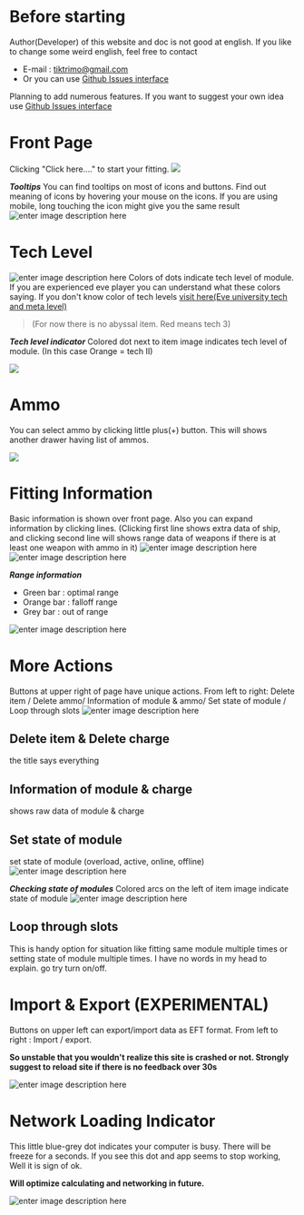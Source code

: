 # Before starting
Author(Developer) of this website and doc is not good at english. If you like to change some weird english, feel free to contact
 - E-mail : tiktrimo@gmail.com
 - Or you can use [Github Issues interface](https://github.com/tiktrimo/EVE-Fitting.js/issues)

Planning to add numerous features. If you want to suggest your own idea use  [Github Issues interface](https://github.com/tiktrimo/EVE-Fitting.js/issues)
# Front Page
Clicking "Click here...." to start your fitting. 
![](https://github.com/tiktrimo/EVE-Fitting.js/blob/master/DOCS/front.PNG?raw=true)

***Tooltips***
You can find tooltips on most of icons and buttons. Find out meaning of icons by hovering your mouse on the icons. If you are using mobile, long touching the icon might give you the same result
![enter image description here](https://github.com/tiktrimo/EVE-Fitting.js/blob/master/DOCS/tooltip.png?raw=true)

# Tech Level
![enter image description here](https://github.com/tiktrimo/EVE-Fitting.js/blob/master/DOCS/TechLevel.png?raw=true)
Colors of dots indicate tech level of module. If you are experienced eve player you can understand what these colors saying. If you don't know color of tech levels [visit here(Eve university tech and meta level)](https://wiki.eveuniversity.org/Tech_and_meta_levels) 

> (For now there is no abyssal item. Red means tech 3)

***Tech level indicator***
Colored dot next to item image indicates tech level of module.
(In this case Orange = tech II)

![](https://github.com/tiktrimo/EVE-Fitting.js/blob/master/DOCS/techBadge.png?raw=true)

# Ammo
You can select ammo by clicking little plus(+) button.
This will shows another drawer having list of ammos.

![](https://github.com/tiktrimo/EVE-Fitting.js/blob/master/DOCS/ChargeClick.png?raw=true)


# Fitting Information
Basic information is shown over front page. 
Also you can expand information by clicking  lines. 
(Clicking first line shows extra data of ship, and clicking second line will shows range data of weapons if there is at least one weapon with ammo in it)
![enter image description here](https://github.com/tiktrimo/EVE-Fitting.js/blob/master/DOCS/processMoreInfo.png?raw=true)
![enter image description here](https://github.com/tiktrimo/EVE-Fitting.js/blob/master/DOCS/MoreInfo.PNG?raw=true)

***Range information***

 - Green bar : optimal range
 - Orange bar : falloff range
 - Grey bar : out of range
 
![enter image description here](https://github.com/tiktrimo/EVE-Fitting.js/blob/master/DOCS/rangeMultiple.png?raw=true)

# More Actions
Buttons at upper right of page have unique actions.
From left to right: 
Delete item / Delete ammo/ Information of module & ammo/ Set state of module / Loop through slots
![enter image description here](https://github.com/tiktrimo/EVE-Fitting.js/blob/master/DOCS/icons.PNG?raw=true)
## Delete item & Delete charge
the title says everything
## Information of module & charge
shows raw data of module & charge
## Set state of module
set state of module (overload, active, online, offline)
![enter image description here](https://github.com/tiktrimo/EVE-Fitting.js/blob/master/DOCS/state.PNG?raw=true)

***Checking state of modules***
Colored arcs on the left of item image indicate state of module
![enter image description here](https://github.com/tiktrimo/EVE-Fitting.js/blob/master/DOCS/stateFeedbackHighlight.png?raw=true)
## Loop through slots
This is handy option for situation like fitting same module multiple times or setting state of module multiple times. I have no words in my head to explain. go try turn on/off.

# Import & Export (EXPERIMENTAL)
Buttons on upper left can export/import data as EFT format.
From left to right : Import / export.

**So unstable that you wouldn't realize this site is crashed or not. Strongly suggest to reload site if there is no feedback over 30s**

![enter image description here](https://github.com/tiktrimo/EVE-Fitting.js/blob/master/DOCS/exportImport.png?raw=true)

# Network Loading Indicator
This little blue-grey dot indicates your computer is busy. There will be freeze for a seconds. If you see this dot and app seems to stop working, Well it is sign of ok.

**Will optimize calculating and networking in future.** 

![enter image description here](https://github.com/tiktrimo/EVE-Fitting.js/blob/master/DOCS/loadingIndi.png?raw=true)
